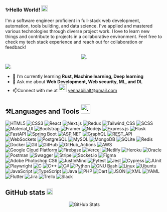 ### ✨Hello World! <img src="./assets/Waving Hand.webp" width=20 alt="."/>

I'm a software engineer proficient in full-stack web development, automation, tools building, and data science. I've applied and mastered various technologies through diverse project work. I love to learn new things and contribute to projects in a collaborative environment. Feel free to check my tech stack experience and reach out for collaboration or feedback!

<p align="center"><img src="https://komarev.com/ghpvc/?username=devkai43&label=Profile%20views&color=0e75b6&style=flat" alt="."/></p>

<img src="./assets/linear_flashing_line.gif" alt="." />

- 🌱 I’m currently learning **Rust, Machine learning, Deep learning**
- 💬 Ask me about **Web Development, Web security, ML, and DL**
- 📫Connect with me at <img src="./assets/Incoming Envelope.webp" width=25 alt="."/> yennabilialt@gmail.com

## ⚒️Languages and Tools <img src="./assets/terminal_gear.gif" alt="." width="30" height="30" />

![HTML5](https://img.shields.io/badge/-HTML5-black?style=flat-square&logo=html5&logoColor=white)
![CSS3](https://img.shields.io/badge/-CSS3-black?style=flat-square&logo=css3)
![React](https://img.shields.io/badge/-React-black?style=flat-square&logo=react)
![Next.js](https://img.shields.io/badge/-Next-black?style=flat-square&logo=Next.js)
![Redux](https://img.shields.io/badge/-Redux-black?style=flat-square&logo=Redux)
![Tailwind_CSS](https://img.shields.io/badge/-Tailwind_CSS-black?style=flat-square&logo=tailwind-css)
![SCSS](https://img.shields.io/badge/-SCSS-black?style=flat-square&logo=SASS)
![Material_UI](https://img.shields.io/badge/-Material_UI-black?style=flat-square&logo=mui)
![Bootstrap](https://img.shields.io/badge/-Bootstrap-black?style=flat-square&logo=bootstrap)
![Framer](https://img.shields.io/badge/-Framer-black?style=flat-square&logo=framer)<!-- Frontend -->
![Nodejs](https://img.shields.io/badge/-Nodejs-black?style=flat-square&logo=Node.js)
![Express.js](https://img.shields.io/badge/-Express-black?style=flat-square&logo=express)
![Flask](https://img.shields.io/badge/-Flask-black?style=flat-square&logo=flask)
![FastAPI](https://img.shields.io/badge/-FastAPI-black?style=flat-square&logo=fastapi)
![Spring Boot](https://img.shields.io/badge/-Spring_Boot-black?style=flat-square&logo=spring)
![ASP.NET](https://img.shields.io/badge/-ASP.NET-black?style=flat-square&logo=dotnet)
![GraphQL](https://img.shields.io/badge/-GraphQL-black?style=flat-square&logo=graphql)
![REST_API](https://img.shields.io/badge/-REST_API-black?style=flat-square&logo=rest)
![WebSockets](https://img.shields.io/badge/-WebSockets-black?style=flat-square&logo=websockets)<!-- Backend -->
![PostgreSQL](https://img.shields.io/badge/-PostgreSQL-black?style=flat-square&logo=postgresql)
![MySQL](https://img.shields.io/badge/-MySQL-black?style=flat-square&logo=mysql)
![MongoDB](https://img.shields.io/badge/-MongoDB-black?style=flat-square&logo=mongodb)
![SQLite](https://img.shields.io/badge/-SQLite-black?style=flat-square&logo=sqlite)
![Redis](https://img.shields.io/badge/-Redis-black?style=flat-square&logo=redis)<!-- Databases -->
![Docker](https://img.shields.io/badge/-Docker-black?style=flat-square&logo=docker)
![Git](https://img.shields.io/badge/-Git-black?style=flat-square&logo=git)
![GitHub](https://img.shields.io/badge/-GitHub-black?style=flat-square&logo=github)
![GitHub_Actions](https://img.shields.io/badge/-GitHub_Actions-black?style=flat-square&logo=github-actions)
![AWS](https://img.shields.io/badge/-AWS-black?style=flat-square&logo=amazon-web-services)
![Google Cloud Platform](https://img.shields.io/badge/-Google_Cloud_Platform-black?style=flat-square&logo=google-cloud)
![Firebase](https://img.shields.io/badge/-Firebase-black?style=flat-square&logo=Firebase)
![Vercel](https://img.shields.io/badge/-Vercel-black?style=flat-square&logo=vercel)
![Netlify](https://img.shields.io/badge/-Netlify-black?style=flat-square&logo=netlify)
![Heroku](https://img.shields.io/badge/-Heroku-black?style=flat-square&logo=heroku)
![Oracle](https://img.shields.io/badge/-Oracle-black?style=flat-square&logo=oracle)<!-- DevOps -->
![Postman](https://img.shields.io/badge/-Postman-black?style=flat-square&logo=postman)
![Swagger](https://img.shields.io/badge/-Swagger-black?style=flat-square&logo=swagger)
![Stripe](https://img.shields.io/badge/-Stripe-black?style=flat-square&logo=stripe)
![Socket.io](https://img.shields.io/badge/-Socket-black?style=flat-square&logo=socket.io)
![Figma](https://img.shields.io/badge/-Figma-black?style=flat-square&logo=figma)
![Adobe Photoshop CS6](https://img.shields.io/badge/-Adobe_Photoshop_CS6-black?style=flat-square&logo=adobe-photoshop)
![JustInMind](https://img.shields.io/badge/-JustInMind-black?style=flat-square&logo=justinmind)<!-- Miscellaneous -->
![Pytest](https://img.shields.io/badge/-Pytest-black?style=flat-square&logo=pytest)
![Jest](https://img.shields.io/badge/-Jest-black?style=flat-square&logo=jest)
![Cypress](https://img.shields.io/badge/-Cypress-black?style=flat-square&logo=cypress)
![JUnit](https://img.shields.io/badge/-JUnit-black?style=flat-square&logo=junit)
![Playwright](https://img.shields.io/badge/-Playwright-black?style=flat-square&logo=playwright)<!-- Testing -->
![C](https://img.shields.io/badge/-C-black?style=flat-square&logo=c)
![C++](https://img.shields.io/badge/-C++-black?style=flat-square&logo=c%2B%2B)
![C#](https://img.shields.io/badge/-C%23-black?style=flat-square&logo=c%23)
![Python](https://img.shields.io/badge/-Python-black?style=flat-square&logo=python)
![GNU Bash](https://img.shields.io/badge/-GNU_Bash-black?style=flat-square&logo=gnu-bash)
![Linux](https://img.shields.io/badge/-Linux-black?style=flat-square&logo=linux)
![Ubuntu](https://img.shields.io/badge/-Ubuntu-black?style=flat-square&logo=ubuntu)
![JavaScript](https://img.shields.io/badge/-JavaScript-black?style=flat-square&logo=javascript)
![TypeScript](https://img.shields.io/badge/-TypeScript-black?style=flat-square&logo=typescript)
![Java](https://img.shields.io/badge/-Java-black?style=flat-square&logo=coffeescript)
![PHP](https://img.shields.io/badge/-PHP-black?style=flat-square&logo=php)
![Dart](https://img.shields.io/badge/-Dart-black?style=flat-square&logo=dart)
![JSON](https://img.shields.io/badge/-JSON-black?style=flat-square&logo=json)
![XML](https://img.shields.io/badge/-XML-black?style=flat-square&logo=xml)
![YAML](https://img.shields.io/badge/-YAML-black?style=flat-square&logo=yaml)<!-- Languages -->
![Flutter](https://img.shields.io/badge/-Flutter-black?style=flat-square&logo=flutter)<!-- Mobile -->
![Jira](https://img.shields.io/badge/-Jira-black?style=flat-square&logo=jira)
![Trello](https://img.shields.io/badge/-Trello-black?style=flat-square&logo=trello)
![Slack](https://img.shields.io/badge/-Slack-black?style=flat-square&logo=slack)<!-- Project Management -->

## GitHub stats <img src="./assets/Chart Decreasing.webp" alt=" " width=20 />

<p align=center>
  <img src="https://github-readme-streak-stats.herokuapp.com/?user=kayz3nn&theme=travelers-theme" alt="GitHub Stats" />
<!--   <br/> <img src="https://github-readme-stats.vercel.app/api/top-langs?username=kayz3nn&show_icons=true&locale=en&layout=compact&theme=radical" alt="Top Languages" /> -->
</p>
